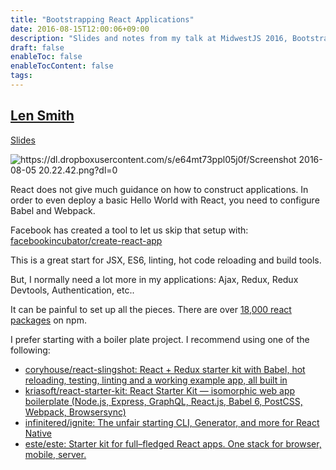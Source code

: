 ```yaml
---
title: "Bootstrapping React Applications"
date: 2016-08-15T12:00:06+09:00
description: "Slides and notes from my talk at MidwestJS 2016, Bootstrapping React Applications"
draft: false
enableToc: false
enableTocContent: false
tags:
---
```



## [Len Smith](https://twitter.com/ignu)

[Slides](https://raw.githubusercontent.com/ignu/2016/master/bootstrapping-react-applications/slides.pdf)


![https://dl.dropboxusercontent.com/s/e64mt73ppl05j0f/Screenshot 2016-08-05 20.22.42.png?dl=0](https://dl.dropboxusercontent.com/s/e64mt73ppl05j0f/Screenshot%202016-08-05%2020.22.42.png?dl=0)

React does not give much guidance on how to construct applications. In order to even deploy a basic Hello World with React, you need to configure Babel and Webpack.

Facebook has created a tool to let us skip that setup with: [facebookincubator/create-react-app](https://github.com/facebookincubator/create-react-app)

This is a great start for JSX, ES6, linting, hot code reloading and build tools.

But, I normally need a lot more in my applications: Ajax, Redux, Redux Devtools, Authentication, etc..

It can be painful to set up all the pieces. There are over [18,000 react packages](https://www.npmjs.com/search?q=react) on npm.

I prefer starting with a boiler plate project. I recommend using one of the following:

* [coryhouse/react-slingshot: React + Redux starter kit with Babel, hot reloading, testing, linting and a working example app, all built in](https://github.com/coryhouse/react-slingshot)
* [kriasoft/react-starter-kit: React Starter Kit — isomorphic web app boilerplate (Node.js, Express, GraphQL, React.js, Babel 6, PostCSS, Webpack, Browsersync)](https://github.com/kriasoft/react-starter-kit)
* [infinitered/ignite: The unfair starting CLI, Generator, and more for React Native](https://github.com/infinitered/ignite)
* [este/este: Starter kit for full–fledged React apps. One stack for browser, mobile, server.](https://github.com/este/este)

